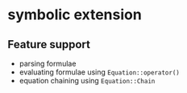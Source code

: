 # symbolic extension

## Feature support
- parsing formulae
- evaluating formulae using `Equation::operator()`
- equation chaining using `Equation::Chain`
